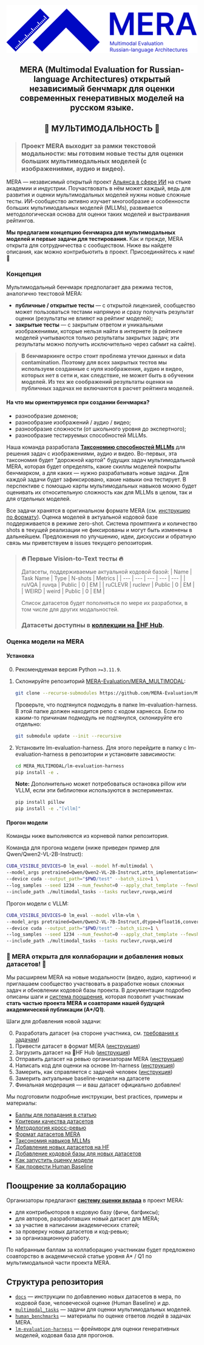 <p align="center">
    <picture>
        <img alt="MERA" src="mera-logo.svg" style="max-width: 100%;">
    </picture>
</p>

<h2 align="center">
    <p> MERA (Multimodal Evaluation for Russian-language Architectures) открытый независимый бенчмарк для оценки современных генеративных моделей на русском языке.
    </p>
</h2>

<h2 align="center"> 🪩 МУЛЬТИМОДАЛЬНОСТЬ 🪩 </h2>

> ### **Проект MERA выходит за рамки текстовой модальности: мы готовим новые тесты для оценки больших мультимодальных моделей (с изображениями, аудио и видео).**

MERA — независимый открытый проект [Альянса в сфере ИИ](https://a-ai.ru/) на стыке академии и индустрии. Поучаствовать в нём может каждый, ведь для развития и оценки мультимодальных моделей нужны новые сложные тесты.
ИИ-сообщество активно изучает многообразие и особенности больших мультимодальных моделей (MLLMs), развивается методологическая основа для оценки таких моделей и выстраивания рейтингов.

**Мы предлагаем концепцию бенчмарка для мультимодальных моделей и первые задачи для тестирования.** Как и прежде, MERA открыта для сотрудничества с сообществом. Ниже вы найдете описания, как можно контрибьютить в проект. Присоединяйтесь к нам!🤗


### Концепция

Мультимодальный бенчмарк предполагает два режима тестов, аналогично текстовой MERA:

- **публичные / открытые тесты** — с открытой лицензией, сообщество может пользоваться тестами напрямую и сразу получать результат оценки (результаты не влияют на рейтинг моделей);
- **закрытые тесты** — с закрытым ответом и уникальными изображениями, которые нельзя найти в интернете (в рейтинге моделей учитываются только результаты закрытых задач; эти результаты можно получить исключительно через сабмит на сайте).

> **В бенчмаркинге остро стоит проблема утечки данных и data contamination. Поэтому для всех закрытых тестов мы используем созданные с нуля изображения, аудио и видео, которых нет в сети и, как следствие, не может быть в обучении моделей. Из тех же соображений результаты оценки на публичных задачах не включаются в расчет рейтинга моделей.**


#### На что мы ориентируемся при создании бенчмарка?

- разнообразие доменов;
- разнообразие изображений / аудио / видео;
- разнообразие сложности (от школьного уровня до экспертного);
- разнообразие тестируемых способностей MLLMs.

Наша команда разработала [**Таксономию способностей MLLMs**](docs/skills_tax.md) для решения задач с изображениями, аудио и видео. Во-первых, эта таксономия будет "дорожной картой" будущих задач мультимодальной MERA, которая будет определять, какие скиллы моделей покрыты бенчмарком, а для каких — нужно разрабатывать новые задачи. Для каждой задачи будет зафиксировано, какие навыки она тестирует. В перспективе с помощью карты мультимодальных навыков можно будет оценивать их относительную сложность как для MLLMs в целом, так и для отдельных моделей.

Все задачи хранятся в оригинальном формате MERA (см. [инструкцию по формату](docs/dataset_formatting.md)). Оценка моделей в актуальной кодовой базе поддерживается в режиме zero-shot. Система промптинга и количество shots в текущей реализации не фиксированы и могут быть изменены в дальнейшем. Предложения по улучшению, идеи, дискуссии и обратную связь мы приветствуем в issues текущего репозитория.


> ### 🔥 Первые Vision-to-Text тесты 🔥
> Датасеты, поддерживаемые актуальной кодовой базой:
> | Name | Task Name | Type | N-shots | Metrics |
> | --- | --- | --- | --- | ---  |
> | ruVQA | ruvqa | Public | 0 | EM |
> | ruCLEVR | ruclevr | Public  | 0 | EM |
> | WEIRD | weird | Public | 0 | EM |
>
> Список датасетов будет пополняться по мере их разработки, в том числе для других модальностей. 
>
> ### Датасеты доступны в [коллекции на 🤗HF Hub](https://huggingface.co/collections/MERA-evaluation/mera-multimodality-675859d796c41b994ae860b4).


### Оценка модели на MERA

#### Установка

0. Рекомендуемая версия Python `>=3.11.9`.

1. Склонируйте репозиторий [MERA-Evaluation/MERA_MULTIMODAL](https://github.com/MERA-Evaluation/MERA_MULTIMODAL):

    ```bash
    git clone --recurse-submodules https://github.com/MERA-Evaluation/MERA_MULTIMODAL.git
    ```

    Проверьте, что подтянулся подмодуль в папке lm-evaluation-harness. В этой папке должен находится репо с кодом харнесса. 
    Если по каким-то причинам подмодуль не подтянулся, склонируйте его отдельно:

    ```bash
    git submodule update --init --recursive
    ```

2. Установите lm-evaluation-harness. Для этого перейдите в папку с lm-evaluation-harness в репозитории и установите зависимости:
    ```bash
    cd MERA_MULTIMODAL/lm-evaluation-harness
    pip install -e .
    ```

    **Note:** Дополнительно может потребоваться остановка pillow или VLLM, если эти библиотеки используются в экспериментах.

    ```bash
    pip install pillow
    pip install -e ."[vllm]"
    ```


#### Прогон модели

Команды ниже выполняются из корневой папки репозитория.

Команда для прогона модели (ниже приведен пример для Qwen/Qwen2-VL-2B-Instruct):

```bash
CUDA_VISIBLE_DEVICES=0 lm_eval --model hf-multimodal \
--model_args pretrained=Qwen/Qwen2-VL-2B-Instruct,attn_implementation=flash_attention_2,dtype=bfloat16,convert_img_format=True \
--device cuda --output_path="$PWD/test" --batch_size=1 \
--log_samples --seed 1234 --num_fewshot=0 --apply_chat_template --fewshot_as_multiturn \
--include_path ./multimodal_tasks --tasks ruclevr,ruvqa,weird
```

Прогон модели с VLLM:

```bash
CUDA_VISIBLE_DEVICES=0 lm_eval --model vllm-vlm \
--model_args pretrained=Qwen/Qwen2-VL-7B-Instruct,dtype=bfloat16,convert_img_format=True,tensor_parallel_size=1,gpu_memory_utilization=0.5 \
--device cuda --output_path="$PWD/test" --batch_size=1 \
--log_samples --seed 1234 --num_fewshot=0 --apply_chat_template --fewshot_as_multiturn \
--include_path ./multimodal_tasks --tasks ruclevr,ruvqa,weird
```


### 🤝 MERA открыта для коллаборации и добавления новых датасетов! 🤝

Мы расширяем MERA на новые модальности (видео, аудио, картинки) и приглашаем сообщество участвовать в разработке новых сложных задач и обновлении кодовой базы проекта. В документации подробно описаны шаги и [система поощрения](docs/collab_bonus.md), которая позволит участникам **cтать частью проекта MERA и соавторами нашей будущей академической публикации (A\*/Q1)**.

Шаги для добавления новой задачи:

0) Разработать датасет (на стороне участника, см. [требования к задачам](docs/dataset_review.md))
1) Привести датасет в формат MERA ([инструкция](docs/dataset_formatting.md))
2) Загрузить датасет на 🤗HF Hub ([инструкция](docs/dataset_hf.md))
3) Отправить датасет на ревью организаторам MERA ([инструкция](docs/dataset_hf.md))
4) Написать код для оценки на основе lm-harness ([инструкция](docs/task_codebase.md))
5) Замерить, как справляется с задачей человек ([инструкция](docs/human_baseline.md)) 
6) Замерить актуальные baseline-модели на датасете
7) Финальная модерация — и ваш датасет официально добавлен!

Мы подготовили подробные инструкции, best practices, примеры и материалы:

- [Баллы для попадания в статью](docs/collab_bonus.md)
- [Критерии качества датасетов](docs/dataset_criteria.md)
- [Методология кросс-ревью](docs/dataset_review.md)
- [Формат датасетов MERA](docs/dataset_formatting.md)
- [Таксономия навыков MLLMs](docs/skills_tax.md)
- [Добавление новых датасетов на HF](docs/dataset_huggingface.md)
- [Добавление кодовой базы для новых датасетов](docs/task_codebase.md)
- [Как запустить оценку модели](docs/model_scoring.md)
- [Как провести Human Baseline](docs/human_baseline.md)


## Поощрение за коллаборацию

Организаторы предлагают [**систему оценки вклада**](docs/collab_bonus.md) в проект MERA:
- для контрибьюторов в кодовую базу (фичи, багфиксы);
- для авторов, разработавших новый датасет для MERA;
- за участие в написании академических статей;
- за проверку новых датасетов и код-ревью;
- за организационную работу.

По набранным баллам за коллаборацию участникам будет предложено соавторство в академической статье уровня A* / Q1 по мультимодальной части проекта MERA.


## Структура репозитория

- [`docs`](docs) — инструкции по добавлению новых датасетов в мера, по кодовой базе, человеческой оценке (Human Baseline) и др.
- [`multimodal_tasks`](benchmark_tasks) — задачи для оценки мультимодальных моделей.
- [`human_benchmarks`](humanbenchmarks/README.md) — материалы по оценке ответов людей в задачах MERA.
- [`lm-evaluation-harness`](lm-evaluation-harness) — фреймворк для оценки генеративных моделей, кодовая база для прогонов.
